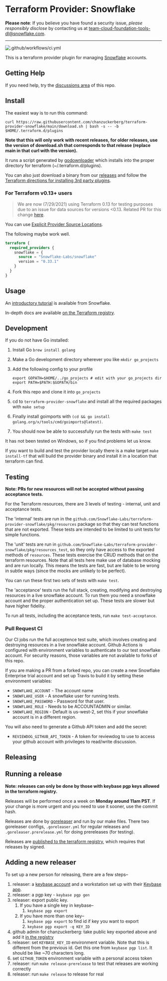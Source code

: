 # Terraform Provider: Snowflake

**Please note**: If you believe you have found a security issue, _please responsibly disclose_ by contacting us at [team-cloud-foundation-tools-dl@snowflake.com](mailto:team-cloud-foundation-tools-dl@snowflake.com).

----

![.github/workflows/ci.yml](https://github.com/Snowflake-Labs/terraform-provider-snowflake/workflows/.github/workflows/ci.yml/badge.svg)

This is a terraform provider plugin for managing [Snowflake](https://www.snowflake.com/) accounts.

## Getting Help

If you need help, try the [discussions area](https://github.com/Snowflake-Labs/terraform-provider-snowflake/discussions) of this repo.

## Install

The easiest way is to run this command:

```shell
curl https://raw.githubusercontent.com/chanzuckerberg/terraform-provider-snowflake/main/download.sh | bash -s -- -b $HOME/.terraform.d/plugins
```

**Note that this will only work with recent releases, for older releases, use the version of download.sh that corresponds to that release (replace main in that curl with the version).**

It runs a script generated by [godownloader](https://github.com/goreleaser/godownloader) which installs into the proper directory for terraform (~/.terraform.d/plugins).

You can also just download a binary from our [releases](https://github.com/Snowflake-Labs/terraform-provider-snowflake/releases) and follow the [Terraform directions for installing 3rd party plugins](https://www.terraform.io/docs/configuration/providers.html#third-party-plugins).

### For Terraform v0.13+ users

> We are now (7/29/2021) using Terraform 0.13 for testing purposes due to an issue for data sources for versions <0.13. Related PR for this change [here](https://github.com/Snowflake-Labs/terraform-provider-snowflake/pull/622#issuecomment-888879621).

You can use [Explicit Provider Source Locations](https://www.terraform.io/upgrade-guides/0-13.html#explicit-provider-source-locations).

The following maybe work well.

```terraform
terraform {
  required_providers {
    snowflake = {
      source = "Snowflake-Labs/snowflake"
      version = "0.33.1"
    }
  }
}
```

## Usage

An [introductory tutorial](https://guides.snowflake.com/guide/terraforming_snowflake/#0) is available from Snowflake.

In-depth docs are available [on the Terraform registry](https://registry.terraform.io/providers/Snowflake-Labs/snowflake/latest).

## Development

If you do not have Go installed:

1. Install Go `brew install golang`
2. Make a Go development directory wherever you like `mkdir go_projects`
3. Add the following config to your profile

   ```shell
   export GOPATH=$HOME/../go_projects # edit with your go_projects dir
   export PATH=$PATH:$GOPATH/bin
   ```

4. Fork this repo and clone it into `go_projects`
5. cd to `terraform-provider-snowflake` and install all the required packages with `make setup`
6. Finally install goimports with `(cd && go install golang.org/x/tools/cmd/goimports@latest)`.
7. You should now be able to successfully run the tests with `make test`

It has not been tested on Windows, so if you find problems let us know.

If you want to build and test the provider locally there is a make target `make install-tf` that will build the provider binary and install it in a location that terraform can find.

## Testing

**Note: PRs for new resources will not be accepted without passing acceptance tests.**

For the Terraform resources, there are 3 levels of testing - internal, unit and acceptance tests.

The 'internal' tests are run in the `github.com/Snowflake-Labs/terraform-provider-snowflake/pkg/resources` package so that they can test functions that are not exported. These tests are intended to be limited to unit tests for simple functions.

The 'unit' tests are run in  `github.com/Snowflake-Labs/terraform-provider-snowflake/pkg/resources_test`, so they only have access to the exported methods of `resources`. These tests exercise the CRUD methods that on the terraform resources. Note that all tests here make use of database mocking and are run locally. This means the tests are fast, but are liable to be wrong in subtle ways (since the mocks are unlikely to be perfect).

You can run these first two sets of tests with `make test`.

The 'acceptance' tests run the full stack, creating, modifying and destroying resources in a live snowflake account. To run them you need a snowflake account and the proper authentication set up. These tests are slower but have higher fidelity.

To run all tests, including the acceptance tests, run `make test-acceptance`.

### Pull Request CI

Our CI jobs run the full acceptence test suite, which involves creating and destroying resources in a live snowflake account. Github Actions is configured with environment variables to authenticate to our test snowflake account. For security reasons, those variables are not available to forks of this repo.

If you are making a PR from a forked repo, you can create a new Snowflake Enterprise trial account and set up Travis to build it by setting these environment variables:

* `SNOWFLAKE_ACCOUNT` - The account name
* `SNOWFLAKE_USER` - A snowflake user for running tests.
* `SNOWFLAKE_PASSWORD` - Password for that user.
* `SNOWFLAKE_ROLE` - Needs to be ACCOUNTADMIN or similar.
* `SNOWFLAKE_REGION` - Default is us-west-2, set this if your snowflake account is in a different region.

You will also need to generate a Github API token and add the secret:

* `REVIEWDOG_GITHUB_API_TOKEN` - A token for reviewdog to use to access your github account with privileges to read/write discussion.

## Releasing

## Running a release

**Note: releases can only be done by those with keybase pgp keys allowed in the terraform registry.**

Releases will be performed once a week on **Monday around 11am PST**. If your change is more urgent and you need to use it sooner, use the commit hash.

Releases are done by [goreleaser](https://goreleaser.com/) and run by our make files. There two goreleaser configs, `.goreleaser.yml` for regular releases and `.goreleaser.prerelease.yml` for doing prereleases (for testing).

Releases are [published to the terraform registry](https://registry.terraform.io/providers/chanzuckerberg/snowflake/latest), which requires that releases by signed.

## Adding a new releaser

To set up a new person for releasing, there are a few steps–

1. releaser: a [keybase account](https://keybase.io/) and a workstation set up with their [Keybase app](https://keybase.io/download).
2. releaser: a pgp key - `keybase pgp gen`
3. releaser: export public key.
   1. If you have a single key in keybase–
      1. `keybase pgp export`
   2. If you have more than one key–
      1. `keybase pgp export` to find id if key you want to export
      2. `keybase pgp export -q KEY_ID`
4. github admin for chanzuckerberg: take public key exported above and add it [in the registry](https://registry.terraform.io/settings/gpg-keys)
5. releaser: set `KEYBASE_KEY_ID` environment variable. Note that this is different from the previous id. Get this one from `keybase pgp list`. It should be like ~70 characters long.
6. set `GITHUB_TOKEN` environment variable with a personal access token
7. releaser: run `make release-prerelease` to test that releases are working correctly
8. releaser: run `make release` to release for real
